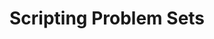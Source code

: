 # Scripting Problem Sets

<!-- - [Problem Set 1](./ps_01/) -->
<!-- - [Problem Set 2](./ps_02/) -->
<!-- - [Problem Set 3](./ps_03/) -->